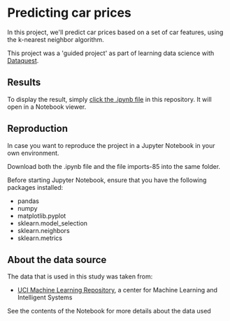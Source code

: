 # Predicting car prices

In this project, we'll predict car prices based on a set of car features, using the k-nearest neighbor algorithm.

This project was a 'guided project' as part of learning data science with [Dataquest](https://www.dataquest.io).

## Results

To display the result, simply [click the .ipynb file](https://github.com/jasperquak/predicting_car_prices/blob/main/PredictingCarPrices.ipynb) in this repository. It will open in a Notebook viewer.

## Reproduction

In case you want to reproduce the project in a Jupyter Notebook in your own environment.

Download both the .ipynb file and the file imports-85 into the same folder.

Before starting Jupyter Notebook, ensure that you have the following packages installed:
* pandas
* numpy
* matplotlib.pyplot
* sklearn.model_selection
* sklearn.neighbors
* sklearn.metrics

## About the data source

The data that is used in this study was taken from:
* [UCI Machine Learning Repository](https://archive.ics.uci.edu/ml/datasets/automobile), a center for Machine Learning and Intelligent Systems

See the contents of the Notebook for more details about the data used

